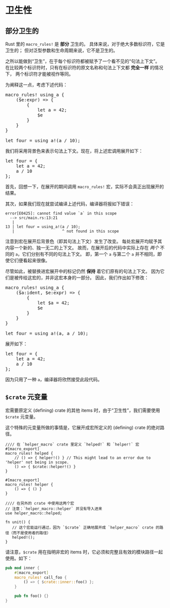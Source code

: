 # 卫生性

## 部分卫生的

Rust 里的 `macro_rules!` 是 **部分** 卫生的。
具体来说，对于绝大多数标识符，它是卫生的；
但对泛型参数和生命周期来说，它不是卫生的。

之所以能做到“卫生”，在于每个标识符都被赋予了一个看不见的“句法上下文”。
在比较两个标识符时，只有在标识符的原文名称和句法上下文都 **完全一样** 的情况下，
两个标识符才能被视作等同。

为阐释这一点，考虑下述代码：

<pre class="rust rust-example-rendered"><span class="synctx-0"><span class="macro">macro_rules</span><span class="macro">!</span> <span class="ident">using_a</span> {&#xa;    (<span class="macro-nonterminal">$</span><span class="macro-nonterminal">e</span>:<span class="ident">expr</span>) <span class="op">=&gt;</span> {&#xa;        {&#xa;            <span class="kw">let</span> <span class="ident">a</span> <span class="op">=</span> <span class="number">42</span>;&#xa;            <span class="macro-nonterminal">$</span><span class="macro-nonterminal">e</span>&#xa;        }&#xa;    }&#xa;}&#xa;&#xa;<span class="kw">let</span> <span class="ident">four</span> <span class="op">=</span> <span class="macro">using_a</span><span class="macro">!</span>(<span class="ident">a</span> <span class="op">/</span> <span class="number">10</span>);</span></pre>

我们将采用背景色来表示句法上下文。现在，将上述宏调用展开如下：

<pre class="rust rust-example-rendered"><span class="synctx-0"><span class="kw">let</span> <span class="ident">four</span> <span class="op">=</span> </span><span class="synctx-1">{&#xa;    <span class="kw">let</span> <span class="ident">a</span> <span class="op">=</span> <span class="number">42</span>;&#xa;    </span><span class="synctx-0"><span class="ident">a</span> <span class="op">/</span> <span class="number">10</span></span><span class="synctx-1">&#xa;}</span><span class="synctx-0">;</span></pre>

首先，回想一下，在展开的期间调用 `macro_rules!` 宏，实际不会真正出现展开的结果。

其次，如果我们现在就尝试编译上述代码，编译器将报如下错误：

```text
error[E0425]: cannot find value `a` in this scope
  --> src/main.rs:13:21
   |
13 | let four = using_a!(a / 10);
   |                     ^ not found in this scope
```

注意到宏在展开后背景色（即其句法上下文）发生了改变。
每处宏展开均赋予其内容一个新的、独一无二的上下文。
故而，在展开后的代码中实际上存在 *两个* 不同的 `a`，它们分别有不同的句法上下文。
即，第一个 `a` 与第二个 `a` 并不相同，即使它们便看起来很像。

尽管如此，被替换进宏展开中的标记仍然 **保持** 着它们原有的句法上下文。
因为它们是被传给这宏的，并非这宏本身的一部分。
因此，我们作出如下修改：

<pre class="rust rust-example-rendered"><span class="synctx-0"><span class="macro">macro_rules</span><span class="macro">!</span> <span class="ident">using_a</span> {&#xa;    (<span class="macro-nonterminal">$</span><span class="macro-nonterminal">a</span>:<span class="ident">ident</span>, <span class="macro-nonterminal">$</span><span class="macro-nonterminal">e</span>:<span class="ident">expr</span>) <span class="op">=&gt;</span> {&#xa;        {&#xa;            <span class="kw">let</span> <span class="macro-nonterminal">$</span><span class="macro-nonterminal">a</span> <span class="op">=</span> <span class="number">42</span>;&#xa;            <span class="macro-nonterminal">$</span><span class="macro-nonterminal">e</span>&#xa;        }&#xa;    }&#xa;}&#xa;&#xa;<span class="kw">let</span> <span class="ident">four</span> <span class="op">=</span> <span class="macro">using_a</span><span class="macro">!</span>(<span class="ident">a</span>, <span class="ident">a</span> <span class="op">/</span> <span class="number">10</span>);</span></pre>

展开如下：

<pre class="rust rust-example-rendered"><span class="synctx-0"><span class="kw">let</span> <span class="ident">four</span> <span class="op">=</span> </span><span class="synctx-1">{&#xa;    <span class="kw">let</span> </span><span class="synctx-0"><span class="ident">a</span></span><span class="synctx-1"> <span class="op">=</span> <span class="number">42</span>;&#xa;    </span><span class="synctx-0"><span class="ident">a</span> <span class="op">/</span> <span class="number">10</span></span><span class="synctx-1">&#xa;}</span><span class="synctx-0">;</span></pre>

因为只用了一种 `a`，编译器将欣然接受此段代码。

## `$crate` 元变量


宏需要原定义 (defining) crate 的其他 items 时，由于“卫生性”，我们需要使用 `$crate` 元变量。

这个特殊的元变量所做的事情是，它展开成宏所定义的 (defining) crate 的绝对路径。

```rust,ignore
//// 在 `helper_macro` crate 里定义 `helped!` 和 `helper!` 宏
#[macro_export]
macro_rules! helped {
    // () => { helper!() } // This might lead to an error due to 'helper' not being in scope.
    () => { $crate::helper!() }
}

#[macro_export]
macro_rules! helper {
    () => { () }
}

//// 在另外的 crate 中使用这两个宏
// 注意：`helper_macro::helper` 并没有导入进来
use helper_macro::helped;

fn unit() {
   // 这个宏能运行通过，因为 `$crate` 正确地展开成 `helper_macro` crate 的路径（而不是使用者的路径）
   helped!();
}
```

请注意，`$crate` 用在指明非宏的 items 时，它必须和完整且有效的模块路径一起使用。如下：

```rust
pub mod inner {
    #[macro_export]
    macro_rules! call_foo {
        () => { $crate::inner::foo() };
    }

    pub fn foo() {}
}
```
